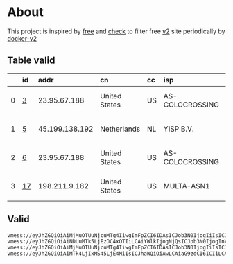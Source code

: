 
# About

This project is inspired by [free](https://github.com/freefq/free) and [check](https://github.com/yeahwu/check) to filter free [v2](https://github.com/v2fly/v2ray-core) site periodically by [docker-v2](https://hub.docker.com/r/v2ray/official)

    

## Table valid
|    | id                   | addr           | cn            | cc   | isp             | ip                                   | chatgpt          |
|---:|:---------------------|:---------------|:--------------|:-----|:----------------|:-------------------------------------|:-----------------|
|  0 | [3](config/3.json)   | 23.95.67.188   | United States | US   | AS-COLOCROSSING | 23.95.67.188                         | Yes (Region: US) |
|  1 | [5](config/5.json)   | 45.199.138.192 | Netherlands   | NL   | YISP B.V.       | 2a02:2a38:1:2796:ae1f:6bff:fe9b:29e6 | Yes (Region: NL) |
|  2 | [6](config/6.json)   | 23.95.67.188   | United States | US   | AS-COLOCROSSING | 23.95.67.188                         | Yes (Region: US) |
|  3 | [17](config/17.json) | 198.211.9.182  | United States | US   | MULTA-ASN1      | 198.211.9.182                        | Yes (Region: US) |

## Valid
```
vmess://eyJhZGQiOiAiMjMuOTUuNjcuMTg4IiwgImFpZCI6IDAsICJob3N0IjogIiIsICJpZCI6ICJhNGQ0MWNkMy00YjE3LTQ2YzUtZmViNy1lYzZkNzZiOTY4M2QiLCAibmV0IjogIndzIiwgInBhdGgiOiAiLyIsICJwb3J0IjogMjA1MiwgInBzIjogImdpdGh1Yi5jb20vZnJlZWZxIC0gXHU3ZjhlXHU1NmZkXHU3MjMxXHU4Mzc3XHU1MzRlXHU1ZGRlXHU1Zjk3XHU2ODg1XHU1NmUwTWljcm9zb2Z0XHU2NTcwXHU2MzZlXHU0ZTJkXHU1ZmMzIDMiLCAidGxzIjogIiIsICJ0eXBlIjogImF1dG8iLCAic2VjdXJpdHkiOiAiYXV0byIsICJza2lwLWNlcnQtdmVyaWZ5IjogdHJ1ZSwgInNuaSI6ICIifQ==
vmess://eyJhZGQiOiAiNDUuMTk5LjEzOC4xOTIiLCAiYWlkIjogNjQsICJob3N0IjogInVzMi5teWJlc3Rqai5jb20iLCAiaWQiOiAiNDE4MDQ4YWYtYTI5My00Yjk5LTliMGMtOThjYTM1ODBkZDI0IiwgIm5ldCI6ICJ0Y3AiLCAicGF0aCI6ICIvMTY1NDQzMSIsICJwb3J0IjogNTUwMTUsICJwcyI6ICJnaXRodWIuY29tL2ZyZWVmcSAtIFx1N2Y4ZVx1NTZmZFx1NTJhMFx1NTIyOVx1Nzk4Zlx1NWMzY1x1NGU5YVx1NWRkZVx1NTcyM1x1NGY1NVx1NTg1ZU1VTFRBQ09NXHU2NzNhXHU2MjNmIDUiLCAidGxzIjogIiIsICJ0eXBlIjogImF1dG8iLCAic2VjdXJpdHkiOiAiYXV0byIsICJza2lwLWNlcnQtdmVyaWZ5IjogdHJ1ZSwgInNuaSI6ICIifQ==
vmess://eyJhZGQiOiAiMjMuOTUuNjcuMTg4IiwgImFpZCI6IDAsICJob3N0IjogIiIsICJpZCI6ICI3NTMzM2Y0Yy1lY2U1LTRmOTMtZTQ5Yy0wZTBhOWY5MDJjZTUiLCAibmV0IjogIndzIiwgInBhdGgiOiAiLyIsICJwb3J0IjogMjA4MywgInBzIjogImdpdGh1Yi5jb20vZnJlZWZxIC0gXHU3ZjhlXHU1NmZkXHU3MjMxXHU4Mzc3XHU1MzRlXHU1ZGRlXHU1Zjk3XHU2ODg1XHU1NmUwTWljcm9zb2Z0XHU2NTcwXHU2MzZlXHU0ZTJkXHU1ZmMzIDYiLCAidGxzIjogIiIsICJ0eXBlIjogImF1dG8iLCAic2VjdXJpdHkiOiAiYXV0byIsICJza2lwLWNlcnQtdmVyaWZ5IjogdHJ1ZSwgInNuaSI6ICIifQ==
vmess://eyJhZGQiOiAiMTk4LjIxMS45LjE4MiIsICJhaWQiOiAwLCAiaG9zdCI6ICIiLCAiaWQiOiAiNGM5MGQxNjctZTY1Yi00NDE5LWQ0NTUtZWI2MzU3MjRkMmVkIiwgIm5ldCI6ICJ0Y3AiLCAicGF0aCI6ICIiLCAicG9ydCI6IDM3ODY5LCAicHMiOiAiZ2l0aHViLmNvbS9mcmVlZnEgLSBcdTdmOGVcdTU2ZmRcdTUyYTBcdTUyMjlcdTc5OGZcdTVjM2NcdTRlOWFcdTVkZGVcdTZkMWJcdTY3NDlcdTc3ZjZNVUxUQUNPTVx1NjU3MFx1NjM2ZVx1NGUyZFx1NWZjMyAxNyIsICJ0bHMiOiAiIiwgInR5cGUiOiAiYXV0byIsICJzZWN1cml0eSI6ICJhdXRvIiwgInNraXAtY2VydC12ZXJpZnkiOiB0cnVlLCAic25pIjogIiJ9
```

